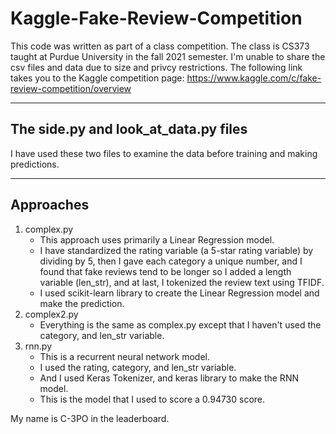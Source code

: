 # Kaggle-Fake-Review-Competition
This code was written as part of a class competition. The class is CS373 taught at Purdue University in the fall 2021 semester.
I'm unable to share the csv files and data due to size and privcy restrictions.
The following link takes you to the Kaggle competition page: https://www.kaggle.com/c/fake-review-competition/overview

***

## The side.py and look_at_data.py files

I have used these two files to examine the data before training and making predictions.

***

## Approaches 
1. complex.py 
    * This approach uses primarily a Linear Regression model.  
    * I have standardized the rating variable (a 5-star rating variable) by dividing by 5, then I gave each category a unique number, and I found that fake reviews tend to be longer so I added a length variable (len_str), and at last, I tokenized the review text using TFIDF.
    * I used scikit-learn library to create the Linear Regression model and make the prediction. 
2. complex2.py
    * Everything is the same as complex.py except that I haven't used the category, and len_str variable.
3. rnn.py
    * This is a recurrent neural network model.
    * I used the rating, category, and len_str variable.
    * And I used Keras Tokenizer, and keras library to make the RNN model.
    * This is the model that I used to score a 0.94730 score.

My name is C-3PO in the leaderboard.   
